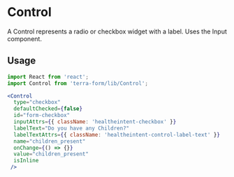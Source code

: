 # Control

A Control represents a radio or checkbox widget with a label. Uses the Input component.

## Usage

```jsx
import React from 'react';
import Control from 'terra-form/lib/Control';

<Control
  type="checkbox"
  defaultChecked={false}
  id="form-checkbox"
  inputAttrs={{ className: 'healtheintent-checkbox' }}
  labelText="Do you have any Children?"
  labelTextAttrs={{ className: 'healtheintent-control-label-text' }}
  name="children_present"
  onChange={() => {}}
  value="children_present"
  isInline
 />
```
